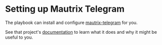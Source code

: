 # Setting up Mautrix Telegram

The playbook can install and configure [mautrix-telegram](https://github.com/tulir/mautrix-telegram) for you.

See that project's [documentation](https://github.com/tulir/mautrix-telegram/wiki#usage) to learn what it does and why it might be useful to you.
